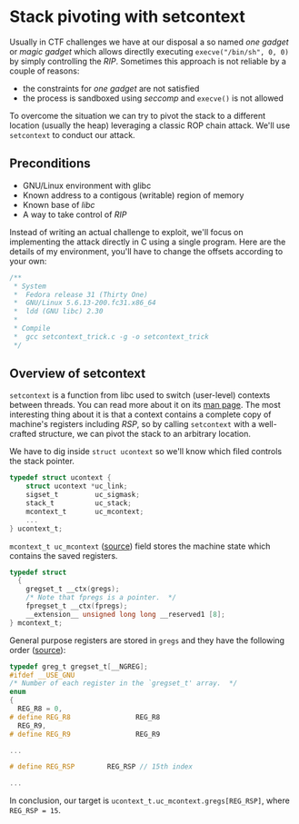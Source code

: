 Stack pivoting with setcontext
===

Usually in CTF challenges we have at our disposal a so named _one gadget_ or _magic gadget_ which allows directlly executing `execve("/bin/sh", 0, 0)` by simply controlling the *RIP*. Sometimes this approach is not reliable by a couple of reasons:
* the constraints for _one gadget_ are not satisfied 
* the process is sandboxed using *seccomp* and `execve()` is not allowed

To overcome the situation we can try to pivot the stack to a different location (usually the heap) leveraging a classic ROP chain attack. We'll use `setcontext` to conduct our attack.

## Preconditions
* GNU/Linux environment with glibc
* Known address to a contigous (writable) region of memory 
* Known base of *libc*
* A way to take control of *RIP*

Instead of writing an actual challenge to exploit, we'll focus on implementing the attack directly in C using a single program. Here are the details of my environment, you'll have to change the offsets according to your own:

```c
/**
 * System
 *  Fedora release 31 (Thirty One)
 *  GNU/Linux 5.6.13-200.fc31.x86_64
 *  ldd (GNU libc) 2.30
 * 
 * Compile
 *  gcc setcontext_trick.c -g -o setcontext_trick
 */
```

## Overview of setcontext
`setcontext` is a function from libc used to switch (user-level) contexts between threads. You can read more about it on its [man page](https://linux.die.net/man/2/setcontext). The most interesting thing about it is that a context contains a complete copy of machine's registers including *RSP*, so by calling `setcontext` with a well-crafted structure, we can pivot the stack to an arbitrary location.

We have to dig inside `struct ucontext` so we'll know which filed controls the stack pointer.

```c
typedef struct ucontext {
    struct ucontext *uc_link;
    sigset_t         uc_sigmask;
    stack_t          uc_stack;
    mcontext_t       uc_mcontext;
    ...
} ucontext_t;
```

`mcontext_t uc_mcontext` ([source](https://code.woboq.org/userspace/glibc/sysdeps/unix/sysv/linux/x86/sys/ucontext.h.html#ucontext_t)) field stores the machine state which contains the saved registers.

```c
typedef struct
  {
    gregset_t __ctx(gregs);
    /* Note that fpregs is a pointer.  */
    fpregset_t __ctx(fpregs);
    __extension__ unsigned long long __reserved1 [8];
} mcontext_t;
```

General purpose registers are stored in `gregs` and they have the following order ([source](https://code.woboq.org/userspace/glibc/sysdeps/unix/sysv/linux/x86/sys/ucontext.h.html#gregset_t)):
```c
typedef greg_t gregset_t[__NGREG];
#ifdef __USE_GNU
/* Number of each register in the `gregset_t' array.  */
enum
{
  REG_R8 = 0,
# define REG_R8                REG_R8
  REG_R9,
# define REG_R9                REG_R9

...

# define REG_RSP        REG_RSP // 15th index

...
```

In conclusion, our target is `ucontext_t.uc_mcontext.gregs[REG_RSP]`, where `REG_RSP = 15`.

